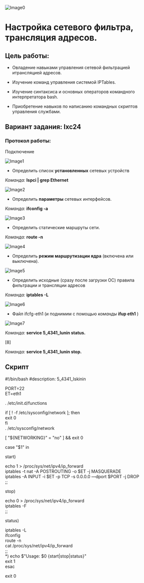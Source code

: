 ![Image0](https://github.com/Ishkinin/Unix_laba5/blob/master/laba5/photo_0.png)

# Настройка сетевого фильтра, трансляция адресов. #  

## Цель работы: ##  

  + Овладение навыками управления сетевой фильтрацией итрансляцией адресов.

  + Изучение команд управления системой IPTables.

  + Изучение синтаксиса и основных операторов командного интерпретатора bash.

  + Приобретение навыков по написанию командных скриптов управления службами.

## Вариант задания: lxc24 ##

### Протокол работы: ##

Подключение

![Image1](https://github.com/Ishkinin/Unix_laba5/blob/master/laba5/photo_1.png)

+ Определить список **установленных** сетевых устройств

*Команда:* **lspci | grep Ethernet**

![Image2](https://github.com/Ishkinin/Unix_laba5/blob/master/laba5/photo_2.png)

+ Определить **параметры** сетевых интерфейсов.

*Команда:* **ifconfig -a**

![Image3](https://github.com/Ishkinin/Unix_laba5/blob/master/laba5/photo_3.png)

+ Определить статические маршруты сети.

*Команда:* **route -n**

![Image4](https://github.com/Ishkinin/Unix_laba5/blob/master/laba5/photo_4.png)

+ Определить **режим маршрутизации ядра** (включена или выключена).

![Image5](https://github.com/Ishkinin/Unix_laba5/blob/master/laba5/photo_5.png)

+ Определить исходные (сразу после загрузки ОС) правила фильтрации и трансляции адресов

 *Команда:* **iptables -L**

![Image6](https://github.com/Ishkinin/Unix_laba5/blob/master/laba5/photo_7.png)

+ Файл ifcfg-eth1 (и поднимим с помощью *команды* **ifup eth1** )

![Image7](https://github.com/Ishkinin/Unix_laba5/blob/master/laba5/photo_7.png)

*Команда:* **service 5_4341_lunin status.**

[8]

*Команда:* **service 5_4341_lunin stop.**

## Скрипт ##
\#!/bin/bash
\#description: 5_4341_Iskinin

PORT=22  
ET=eth1

. /etc/init.d/functions

if [ ! -f /etc/sysconfig/network ]; then  
	exit 0  
fi  
. /etc/sysconfig/network

[ "${NETWORKING}" = "no" ] && exit 0

case "$1" in

start)

echo 1 > /proc/sys/net/ipv4/ip_forward  
iptables -t nat -A POSTROUTING -o $ET -j MASQUERADE  
iptables -A INPUT -i $ET -p TCP -s 0.0.0.0 —dport $PORT -j DROP  
;;

stop)

echo 0 > /proc/sys/net/ipv4/ip_forward  
iptables -F  
;;

status)

iptables -L  
ifconfig  
route -n  
cat /proc/sys/net/ipv4/ip_forward  
;;  
*)
echo $"Usage: $0 {start|stop|status}"  
exit 1  
esac  

exit 0
